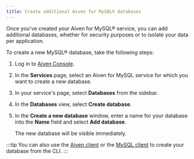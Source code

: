 ```yaml
---
title: Create additional Aiven for MySQL® databases
---
```


Once you\'ve created your Aiven for MySQL® service, you can add
additional databases, whether for security purposes or to isolate your
data per application.

To create a new MySQL® database, take the following steps:

1.  Log in to [Aiven Console](https://console.aiven.io/).

2.  In the **Services** page, select an Aiven for MySQL service for
    which you want to create a new database.

3.  In your service\'s page, select **Databases** from the sidebar.

4.  In the **Databases** view, select **Create database**.

5.  In the **Create a new database** window, enter a name for your
    database into the **Name** field and select **Add database**.

    The new database will be visible immediately.

:::tip
You can also use the
[Aiven client](/docs/tools/cli/service/database#avn-service-database-create) or the
[MySQL client](/docs/products/mysql/howto/connect-from-cli) to create your database from the CLI.
:::
